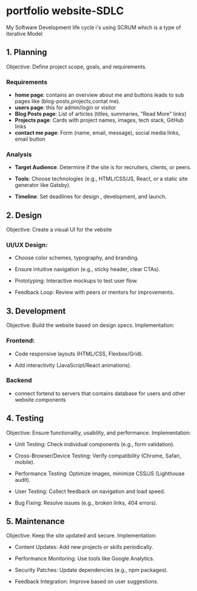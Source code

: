 # portfolio website-SDLC
My Software Development life cycle i's using SCRUM which is a type of iterative Model

## 1. Planning
Objective: Define project scope, goals, and requirements.
### Requirements
* **home page**: contains an overview about me and buttons leads to sub pages like (blog-posts,projects,contat me).
* **users page**: this for admin/login or visitor
* **Blog Posts page**: List of articles (titles, summaries, "Read More" links)
* **Projects page**: Cards with project names, images, tech stack, GitHub links
* **contact me page**: Form (name, email, message), social media links, email button

### Analysis

* **Target Audience**: Determine if the site is for recruiters, clients, or peers.

* **Tools**: Choose technologies (e.g., HTML/CSS/JS, React, or a static site generator like Gatsby).

* **Timeline**: Set deadlines for design , development, and launch.

## 2. Design

Objective: Create a visual UI for the vebsite

### UI/UX Design:

* Choose color schemes, typography, and branding.

* Ensure intuitive navigation (e.g., sticky header, clear CTAs).

* Prototyping: Interactive mockups to test user flow.

* Feedback Loop: Review with peers or mentors for improvements.

## 3. Development

Objective: Build the website based on design specs.
Implementation:

### Frontend:

* Code responsive layouts (HTML/CSS, Flexbox/Grid).

* Add interactivity (JavaScript/React animations).

### Backend
* connect fortend to servers that contains database for users and other website components

## 4. Testing

Objective: Ensure functionality, usability, and performance.
Implementation:

* Unit Testing: Check individual components (e.g., form validation).

* Cross-Browser/Device Testing: Verify compatibility (Chrome, Safari, mobile).

* Performance Testing: Optimize images, minimize CSS/JS (Lighthouse audit).

* User Testing: Collect feedback on navigation and load speed.

* Bug Fixing: Resolve issues (e.g., broken links, 404 errors).

## 5. Maintenance
Objective: Keep the site updated and secure.
Implementation:

* Content Updates: Add new projects or skills periodically.

* Performance Monitoring: Use tools like Google Analytics.

* Security Patches: Update dependencies (e.g., npm packages).

* Feedback Integration: Improve based on user suggestions.